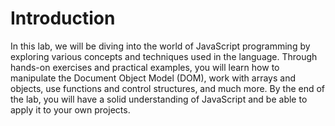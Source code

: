 # Introduction

In this lab, we will be diving into the world of JavaScript programming by exploring various concepts and techniques used in the language. Through hands-on exercises and practical examples, you will learn how to manipulate the Document Object Model (DOM), work with arrays and objects, use functions and control structures, and much more. By the end of the lab, you will have a solid understanding of JavaScript and be able to apply it to your own projects.
